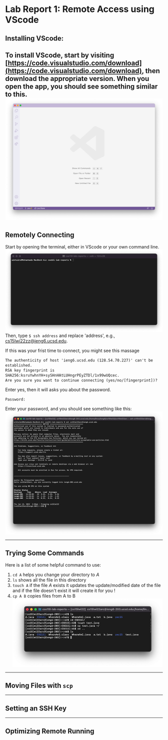 # Lab Report 1:  Remote Access using VScode

## Installing VScode:

To install VScode, start by visiting [https://code.visualstudio.com/download](https://code.visualstudio.com/download), then download the appropriate version. When you open the app, you should see something similar to this.
![image](vscode.png)
---
## Remotely Connecting
Start by opening the terminal, either in VScode or your own command line. 
![command line](commandLine.png) 
Then, type `$ ssh address` and replace 'address', e.g., cs15lwi22zz@ieng6.ucsd.edu.

If this was your frist time to connect, you might see this massage 
```
The authenticity of host 'ieng6.ucsd.edu (128.54.70.227)' can't be established.
RSA key fingerprint is SHA256:ksruYwhnYH+sySHnHAtLUHngrPEyZTDl/1x99wUQcec.
Are you sure you want to continue connecting (yes/no/[fingerprint])?
```
Enter yes, then it will asks you about the password.
```
Password: 
```
Enter your password, and you should see something like this:
![ssh1](ssh1.png) 

---
## Trying Some Commands
Here is a list of some helpful command to use:
1. `cd A` helps you change your directory to *A*
2. `ls` shows all the file in this directory
3. `touch A` if the file *A* exists it updates the update/modified date of the file and if the file doesn't exist it will create it for you !  
4. `cp A B` copies files from A to B
![commandLine](commandLine2.png)
---
## Moving Files with `scp`
---
## Setting an SSH Key
---
## Optimizing Remote Running